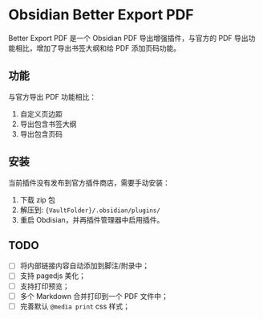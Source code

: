 # Obsidian Better Export PDF

Better Export PDF 是一个 Obsidian PDF 导出增强插件，与官方的 PDF 导出功能相比，增加了导出书签大纲和给 PDF 添加页码功能。

## 功能

与官方导出 PDF 功能相比：

1. 自定义页边距
2. 导出包含书签大纲
3. 导出包含页码

## 安装

当前插件没有发布到官方插件商店，需要手动安装：

1. 下载 zip 包
2. 解压到: `{VaultFolder}/.obsidian/plugins/`
3. 重启 Obdisian，并再插件管理器中启用插件。

## TODO

- [ ] 将内部链接内容自动添加到脚注/附录中；
- [ ] 支持 pagedjs 美化；
- [ ] 支持打印预览；
- [ ] 多个 Markdown 合并打印到一个 PDF 文件中；
- [ ] 完善默认 `@media print` css 样式；
